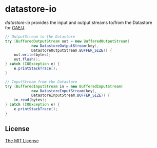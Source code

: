 datastore-io
========================

_datastore-io_ provides the input and output streams to/from the Datastore for [GAE/J](https://cloud.google.com/appengine/docs/java/).

```java
// OutputStream to the Datastore
try (BufferedOutputStream out = new BufferedOutputStream(
            new DatastoreOutputStream(key),
            DatastoreOutputStream.BUFFER_SIZE)) {
    out.write(bytes);
    out.flush();
} catch (IOException e) {
    e.printStackTrace();
}
```

```java
// InputStream from the Datastore
try (BufferedInputStream in = new BufferedInputStream(
            new DatastoreInputStream(key),
            DatastoreInputStream.BUFFER_SIZE)) {
    in.read(bytes);
} catch (IOException e) {
    e.printStackTrace();
}
```

License
------------------------

[The MIT License](LICENSE)
